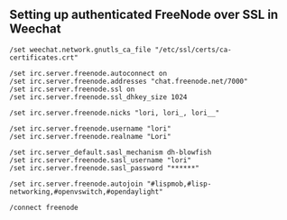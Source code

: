 Setting up authenticated FreeNode over SSL in Weechat
-----------------------------------------------------

    /set weechat.network.gnutls_ca_file "/etc/ssl/certs/ca-certificates.crt"

    /set irc.server.freenode.autoconnect on
    /set irc.server.freenode.addresses "chat.freenode.net/7000"
    /set irc.server.freenode.ssl on
    /set irc.server.freenode.ssl_dhkey_size 1024

    /set irc.server.freenode.nicks "lori, lori_, lori__"

    /set irc.server.freenode.username "lori"
    /set irc.server.freenode.realname "Lori"

    /set irc.server_default.sasl_mechanism dh-blowfish
    /set irc.server.freenode.sasl_username "lori"
    /set irc.server.freenode.sasl_password "******"

    /set irc.server.freenode.autojoin "#lispmob,#lisp-networking,#openvswitch,#opendaylight"

    /connect freenode

